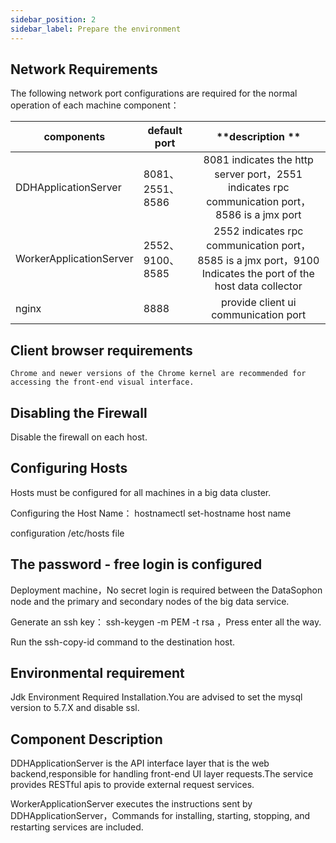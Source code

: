 ```yaml
---
sidebar_position: 2
sidebar_label: Prepare the environment
---
```


## Network Requirements
The following network port configurations are required for the normal operation of each machine component：

| **components**                | **default port**     |                         **description **                          |
| ----------------------- | ---------------- | :-------------------------------------------------------: |
| DDHApplicationServer    | 8081、2551、8586 |  8081 indicates the http server port，2551 indicates rpc communication port，8586 is a jmx port  |
| WorkerApplicationServer | 2552、9100、8585 |  2552 indicates rpc communication port，8585 is a jmx port，9100 Indicates the port of the host data collector |
| nginx                   | 8888             |                    provide client ui communication port                     |

## Client browser requirements
```
Chrome and newer versions of the Chrome kernel are recommended for accessing the front-end visual interface.
```
## Disabling the Firewall

Disable the firewall on each host.

## Configuring Hosts

Hosts must be configured for all machines in a big data cluster.

Configuring the Host Name： hostnamectl set-hostname  host name

configuration /etc/hosts file

## The password - free login is configured
Deployment machine，No secret login is required between the DataSophon node and the primary and secondary nodes of the big data service.

Generate an ssh key： ssh-keygen -m PEM -t rsa ，Press enter all the way.

Run the ssh-copy-id command to the destination host.

## Environmental requirement
Jdk Environment Required Installation.You are advised to set the mysql version to 5.7.X and disable ssl.

## Component Description

DDHApplicationServer is the API interface layer that is the web backend,responsible for handling front-end UI layer requests.The service provides RESTful apis to provide external request services.

WorkerApplicationServer executes the instructions sent by DDHApplicationServer，Commands for installing, starting, stopping, and restarting services are included.